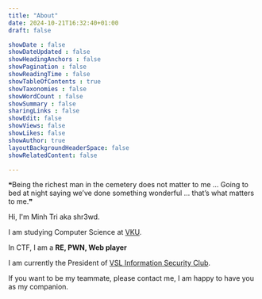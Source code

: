 ```yaml
---
title: "About"
date: 2024-10-21T16:32:40+01:00
draft: false

showDate : false
showDateUpdated : false
showHeadingAnchors : false
showPagination : false
showReadingTime : false
showTableOfContents : true
showTaxonomies : false 
showWordCount : false
showSummary : false
sharingLinks : false
showEdit: false
showViews: false
showLikes: false
showAuthor: true
layoutBackgroundHeaderSpace: false
showRelatedContent: false

---
```


❝Being the richest man in the cemetery does not matter to me … Going to bed at night saying we’ve done something wonderful … that’s what matters to me.❞

Hi, I'm Minh Tri aka shr3wd.

I am studying Computer Science at [VKU](https://vku.udn.vn).

In CTF, I am a **RE, PWN, Web player**

I am currently the President of [VSL Information Security Club](https://vku-security-lab.github.io/).

If you want to be my teammate, please contact me, I am happy to have you as my companion.
